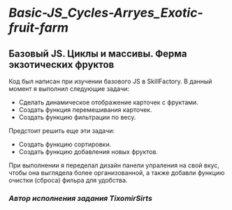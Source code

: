 # ***Basic-JS_Cycles-Arryes_Exotic-fruit-farm***

## **Базовый JS. Циклы и массивы. Ферма экзотических фруктов**

Код был написан при изучении базового JS в SkillFactory. В данный момент я выполнил следующие задачи:

+ Сделать динамическое отображение карточек с фруктами.
+ Создать функция перемешивания карточек.
+ Создать функцию фильтрации по весу.

Предстоит решить еще эти задачи:

+ Создать функцию сортировки.
+ Создать функцию добавления новых фруктов.

При выполнении я переделал дизайн панели упраления на свой вкус, чтобы она выглядела более организованной, а также добавли функцию очистки (сброса) фильра для удобства.

### *Автор исполнения задания TixomirSirts*
